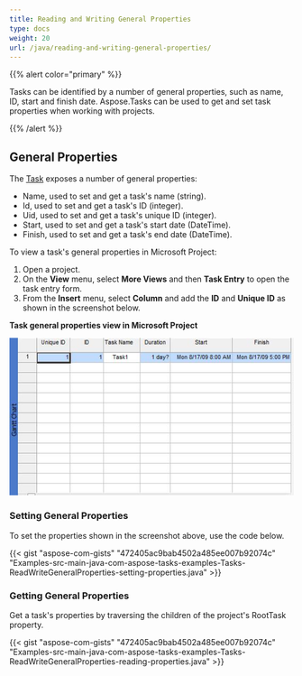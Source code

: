 ```yaml
---
title: Reading and Writing General Properties
type: docs
weight: 20
url: /java/reading-and-writing-general-properties/
---
```


{{% alert color="primary" %}} 

Tasks can be identified by a number of general properties, such as name, ID, start and finish date. Aspose.Tasks can be used to get and set task properties when working with projects.

{{% /alert %}} 
## **General Properties**
The [Task](/pages/createpage.action?spaceKey=tasksjava&title=com.aspose.tasks.Task+Class&linkCreation=true&fromPageId=16581046) exposes a number of general properties:

- Name, used to set and get a task's name (string).
- Id, used to set and get a task's ID (integer).
- Uid, used to set and get a task's unique ID (integer).
- Start, used to set and get a task's start date (DateTime).
- Finish, used to set and get a task's end date (DateTime).

To view a task's general properties in Microsoft Project:

1. Open a project.
1. On the **View** menu, select **More Views** and then **Task Entry** to open the task entry form.
1. From the **Insert** menu, select **Column** and add the **ID** and **Unique ID** as shown in the screenshot below.

**Task general properties view in Microsoft Project** 

![todo:image_alt_text](reading-and-writing-general-properties_1.png)
### **Setting General Properties**
To set the properties shown in the screenshot above, use the code below.

{{< gist "aspose-com-gists" "472405ac9bab4502a485ee007b92074c" "Examples-src-main-java-com-aspose-tasks-examples-Tasks-ReadWriteGeneralProperties-setting-properties.java" >}}


### **Getting General Properties**
Get a task's properties by traversing the children of the project's RootTask property.

{{< gist "aspose-com-gists" "472405ac9bab4502a485ee007b92074c" "Examples-src-main-java-com-aspose-tasks-examples-Tasks-ReadWriteGeneralProperties-reading-properties.java" >}}
